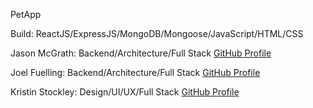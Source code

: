 PetApp

Build: ReactJS/ExpressJS/MongoDB/Mongoose/JavaScript/HTML/CSS

Jason McGrath: Backend/Architecture/Full Stack [GitHub Profile](www.github.com/jnomad21)

Joel Fuelling: Backend/Architecture/Full Stack [GitHub Profile](www.github.com/joelfuelling)

Kristin Stockley: Design/UI/UX/Full Stack [GitHub Profile](www.github.com/kristinstockley)

